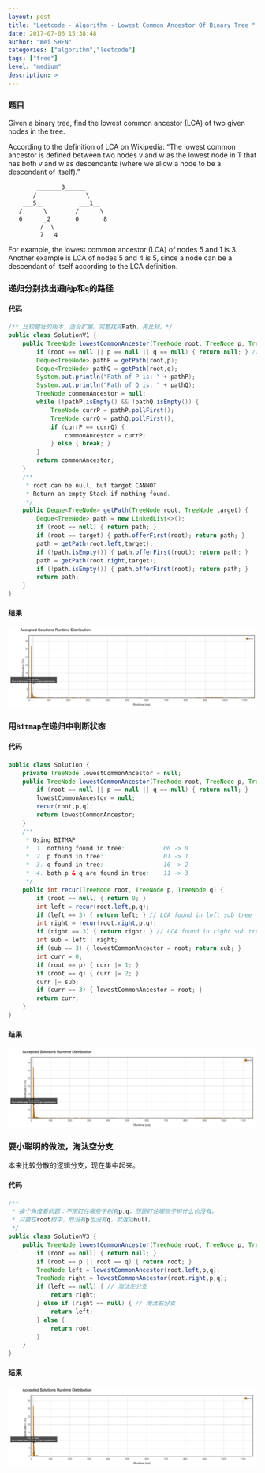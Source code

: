```yaml
---
layout: post
title: "Leetcode - Algorithm - Lowest Common Ancestor Of Binary Tree "
date: 2017-07-06 15:38:48
author: "Wei SHEN"
categories: ["algorithm","leetcode"]
tags: ["tree"]
level: "medium"
description: >
---
```


### 题目
Given a binary tree, find the lowest common ancestor (LCA) of two given nodes in the tree.

According to the definition of LCA on Wikipedia: “The lowest common ancestor is defined between two nodes v and w as the lowest node in T that has both v and w as descendants (where we allow a node to be a descendant of itself).”
```
        _______3______
       /              \
    ___5__          ___1__
   /      \        /      \
   6      _2       0       8
         /  \
         7   4
```
For example, the lowest common ancestor (LCA) of nodes 5 and 1 is 3. Another example is LCA of nodes 5 and 4 is 5, since a node can be a descendant of itself according to the LCA definition.

### 递归分别找出通向`p`和`q`的路径

#### 代码
```java
/** 比较健壮的版本，适合扩展。完整找完Path，再比较。*/
public class SolutionV1 {
    public TreeNode lowestCommonAncestor(TreeNode root, TreeNode p, TreeNode q) {
        if (root == null || p == null || q == null) { return null; } // defense
        Deque<TreeNode> pathP = getPath(root,p);
        Deque<TreeNode> pathQ = getPath(root,q);
        System.out.println("Path of P is: " + pathP);
        System.out.println("Path of Q is: " + pathQ);
        TreeNode commonAncestor = null;
        while (!pathP.isEmpty() && !pathQ.isEmpty()) {
            TreeNode currP = pathP.pollFirst();
            TreeNode currQ = pathQ.pollFirst();
            if (currP == currQ) {
                commonAncestor = currP;
            } else { break; }
        }
        return commonAncestor;
    }
    /**
     * root can be null, but target CANNOT
     * Return an empty Stack if nothing found.
     */
    public Deque<TreeNode> getPath(TreeNode root, TreeNode target) {
        Deque<TreeNode> path = new LinkedList<>();
        if (root == null) { return path; }
        if (root == target) { path.offerFirst(root); return path; }
        path = getPath(root.left,target);
        if (!path.isEmpty()) { path.offerFirst(root); return path; }
        path = getPath(root.right,target);
        if (!path.isEmpty()) { path.offerFirst(root); return path; }
        return path;
    }
}
```

#### 结果
![lowest-common-ancestor-of-binary-tree-1](/images/leetcode/lowest-common-ancestor-of-binary-tree-1.png)


### 用`Bitmap`在递归中判断状态

#### 代码
```java
public class Solution {
    private TreeNode lowestCommonAncestor = null;
    public TreeNode lowestCommonAncestor(TreeNode root, TreeNode p, TreeNode q) {
        if (root == null || p == null || q == null) { return null; }
        lowestCommonAncestor = null;
        recur(root,p,q);
        return lowestCommonAncestor;
    }
    /**
     * Using BITMAP
     *  1. nothing found in tree:           00 -> 0
     *  2. p found in tree:                 01 -> 1
     *  3. q found in tree:                 10 -> 2
     *  4. both p & q are found in tree:    11 -> 3
     */
    public int recur(TreeNode root, TreeNode p, TreeNode q) {
        if (root == null) { return 0; }
        int left = recur(root.left,p,q);
        if (left == 3) { return left; } // LCA found in left sub tree
        int right = recur(root.right,p,q);
        if (right == 3) { return right; } // LCA found in right sub tree
        int sub = left | right;
        if (sub == 3) { lowestCommonAncestor = root; return sub; }
        int curr = 0;
        if (root == p) { curr |= 1; }
        if (root == q) { curr |= 2; }
        curr |= sub;
        if (curr == 3) { lowestCommonAncestor = root; }
        return curr;
    }
}
```

#### 结果
![lowest-common-ancestor-of-binary-tree-2](/images/leetcode/lowest-common-ancestor-of-binary-tree-2.png)


### 耍小聪明的做法，淘汰空分支
本来比较分散的逻辑分支，现在集中起来。

#### 代码
```java
/**
 * 换个角度看问题：不用盯住哪些子树有p,q，而是盯住哪些子树什么也没有。
 * 只要在root树中，既没有p也没有q，就返回null。
 */
public class SolutionV3 {
    public TreeNode lowestCommonAncestor(TreeNode root, TreeNode p, TreeNode q) {
        if (root == null) { return null; }
        if (root == p || root == q) { return root; }
        TreeNode left = lowestCommonAncestor(root.left,p,q);
        TreeNode right = lowestCommonAncestor(root.right,p,q);
        if (left == null) { // 淘汰左分支
            return right;
        } else if (right == null) { // 淘汰右分支
            return left;
        } else {
            return root;
        }
    }
}
```

#### 结果
![lowest-common-ancestor-of-binary-tree-3](/images/leetcode/lowest-common-ancestor-of-binary-tree-3.png)
